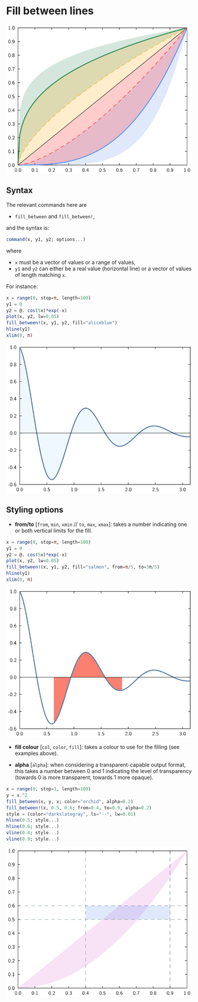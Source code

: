 # Fill between lines


![](../exgen/out/fb_demo.svg)


## Syntax

The relevant commands here are

- `fill_between` and `fill_between!`,

and the syntax is:

```julia
command(x, y1, y2; options...)
```

where

* `x` must be a vector of values or a range of values,
* `y1` and `y2` can either be a real value (horizontal line) or a vector of values of length matching `x`.

For instance:


```julia
x = range(0, stop=π, length=100)
y1 = 0
y2 = @. cos(5x)*exp(-x)
plot(x, y2, lw=0.05)
fill_between!(x, y1, y2, fill="aliceblue")
hline(y1)
xlim(0, π)
```

![](../exgen/out/fb_ex1.svg)


## Styling options

* **from/to** [`from`, `min`, `xmin` // `to`, `max`, `xmax`]: takes a number indicating one or both vertical limits for the fill.


```julia
x = range(0, stop=π, length=100)
y1 = 0
y2 = @. cos(5x)*exp(-x)
plot(x, y2, lw=0.05)
fill_between!(x, y1, y2, fill="salmon", from=π/5, to=3π/5)
hline(y1)
xlim(0, π)
```

![](../exgen/out/fb_ex2.svg)


* **fill colour** [`col`, `color`, `fill`]: takes a colour to use for the filling (see examples above).

* **alpha** [`alpha`]: when considering a transparent-capable output format, this takes a number between 0 and 1 indicating the level of transparency (towards 0 is more transparent, towards 1 more opaque).


```julia
x = range(0, stop=1, length=100)
y = x.^2
fill_between(x, y, x; color="orchid", alpha=0.2)
fill_between!(x, 0.5, 0.6; from=0.4, to=0.9, alpha=0.2)
style = (color="darkslategray", ls="--", lw=0.01)
hline(0.5; style...)
hline(0.6; style...)
vline(0.4; style...)
vline(0.9; style...)
```

![](../exgen/out/fb_ex3.svg)

